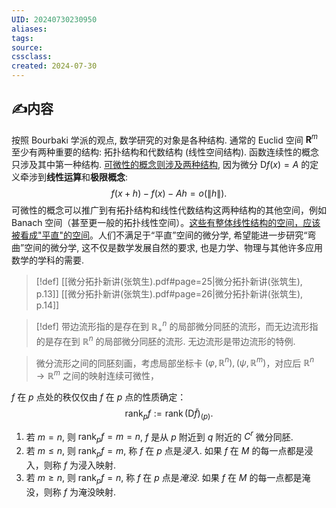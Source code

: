 ```yaml
---
UID: 20240730230950 
aliases: 
tags: 
source: 
cssclass: 
created: 2024-07-30
---
```


## ✍内容
按照 Bourbaki 学派的观点, 数学研究的对象是各种结构. 通常的 Euclid 空间 $\boldsymbol{R}^m$ 至少有两种重要的结构: 拓扑结构和代数结构 (线性空间结构). 函数连续性的概念只涉及其中第一种结构. <u>可微性的概念则涉及两种结构</u>, 因为微分 $\mathrm{D} f(x)=A$ 的定义牵涉到**线性运算**和**极限概念**:
$$
f(x+h)-f(x)-A h=o(\|h\|) .
$$
可微性的概念可以推广到有拓扑结构和线性代数结构这两种结构的其他空间，例如 Banach 空间（甚至更一般的拓扑线性空间）。<u>这些有整体线性结构的空间，应该被看成"平直"的空间</u>。人们不满足于“平直”空间的微分学, 希望能进一步研究“弯曲”空间的微分学, 这不仅是数学发展自然的要求, 也是力学、物理与其他许多应用数学的学科的需要.
> [!def]
> [[微分拓扑新讲(张筑生).pdf#page=25|微分拓扑新讲(张筑生), p.13]]
> [[微分拓扑新讲(张筑生).pdf#page=26|微分拓扑新讲(张筑生), p.14]]

> [!def]
> 带边流形指的是存在到 $\displaystyle \mathbb{R}^{n}_{+}$ 的局部微分同胚的流形，而无边流形指的是存在到 $\displaystyle \mathbb{R}^{n}$ 的局部微分同胚的流形. 无边流形是带边流形的特例.

> 微分流形之间的同胚刻画，考虑局部坐标卡 $\displaystyle (\varphi,\mathbb{R}^{n}),(\psi,\mathbb{R}^{m})$，对应后 $\displaystyle \mathbb{R}^{n}\to \mathbb{R}^{m}$ 之间的映射连续可微性，

$\displaystyle f$ 在 $\displaystyle p$ 点处的秩仅仅由 $\displaystyle f$ 在 $\displaystyle p$ 点的性质确定：
$$
\operatorname{rank}_p f:=\operatorname{rank}(\mathrm{D} \widetilde{f})_{(p)} .
$$
1. 若 $\displaystyle m=n$, 则 $\displaystyle \text{rank}_{p}f=m=n$, $\displaystyle f$ 是从 $\displaystyle p$ 附近到 $\displaystyle q$ 附近的 $\displaystyle C^{r}$ 微分同胚.
2. 若 $\displaystyle m\leq n$, 则 $\displaystyle \text{rank}_{p}f=m$, 称 $\displaystyle f$ 在 $\displaystyle p$ 点是*浸入*. 如果 $\displaystyle f$ 在 $\displaystyle M$ 的每一点都是浸入，则称 $\displaystyle f$ 为浸入映射.
3. 若 $\displaystyle m\geq n$, 则 $\displaystyle \text{rank}_{p}f=n$, 称 $\displaystyle f$ 在 $\displaystyle p$ 点是*淹没*. 如果 $\displaystyle f$ 在 $\displaystyle M$ 的每一点都是淹没，则称 $\displaystyle f$ 为淹没映射.

